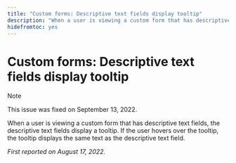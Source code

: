```yaml
---
title: "Custom forms: Descriptive text fields display tooltip"
description: "When a user is viewing a custom form that has descriptive text fields, the descriptive text fields display a tooltip. If the user hovers over the tooltip, the tooltip displays the same text as the descriptive text field."
hidefromtoc: yes
---
```


# Custom forms: Descriptive text fields display tooltip

>[!NOTE]
>
>This issue was fixed on September 13, 2022.

When a user is viewing a custom form that has descriptive text fields, the descriptive text fields display a tooltip. If the user hovers over the tooltip, the tooltip displays the same text as the descriptive text field.

_First reported on August 17, 2022._

